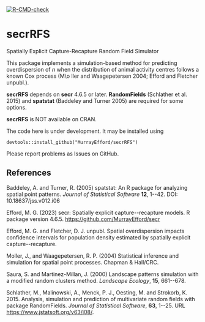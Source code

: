 <!-- badges: start -->
[![R-CMD-check](https://github.com/MurrayEfford/ipsecr/actions/workflows/R-CMD-check.yaml/badge.svg)](https://github.com/MurrayEfford/ipsecr/actions/workflows/R-CMD-check.yaml)
<!-- badges: end -->
  
# secrRFS

Spatially Explicit Capture-Recapture Random Field Simulator

This package implements a simulation-based method for predicting overdispersion of $n$ when the distribution of animal activity centres follows a known Cox process (M\o ller and Waagepetersen 2004; Efford and Fletcher unpubl.). 

**secrRFS** depends on **secr** 4.6.5 or later. **RandomFields** (Schlather et al. 2015) and **spatstat** (Baddeley and Turner 2005) are required for some options.

**secrRFS** is NOT available on CRAN.

The code here is under development. It may be installed using
```
devtools::install_github("MurrayEfford/secrRFS")
```

Please report problems as Issues on GitHub.

## References

Baddeley, A. and Turner, R. (2005) spatstat: An R package for analyzing spatial point
  patterns. *Journal of Statistical Software* **12**, 1--42. DOI: 10.18637/jss.v012.i06

Efford, M. G. (2023) secr: Spatially explicit capture--recapture models. 
  R package version 4.6.5. https://github.com/MurrayEfford/secr

Efford, M. G. and Fletcher, D. J. unpubl. Spatial overdispersion impacts 
confidence intervals for population density estimated by spatially explicit capture--recapture.

Moller, J., and Waagepetersen, R. P. (2004) Statistical inference and 
simulation for spatial point processes. Chapman & Hall/CRC.

Saura, S. and Martinez-Millan, J. (2000) Landscape patterns simulation
with a modified random clusters method. *Landscape Ecology*,
**15**, 661--678.

Schlather, M., Malinowski, A., Menck, P. J., Oesting, M. and Strokorb, K. 2015. Analysis, simulation and prediction of multivariate random fields with package RandomFields. *Journal of Statistical Software*, **63**, 1--25. URL https://www.jstatsoft.org/v63/i08/.
